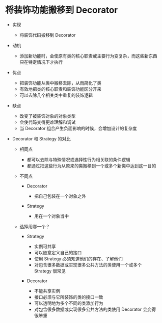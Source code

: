# 将装饰功能搬移到 Decorator

- 实现

  - 将装饰代码搬移到 Decorator 

- 动机

  - 添加新功能时，会使原有类的核心职责或主要行为变复杂，而这些新东西只在特定情况下才执行

- 优点

  - 把装饰功能从类中搬移去除，从而简化了类
  - 有效地把类的核心职责和装饰功能区分开来
  - 可以去除几个相关类中重复的装饰逻辑

- 缺点

  - 改变了被装饰对象的对象类型
  - 会使代码变得更难理解和调试
  - 当 Decorator 组合产生负面影响的时候，会增加设计的复杂度

- Decorator 和 Strategy 的对比

  - 相同点

    - 都可以去除与特殊情况或选择性行为相关联的条件逻辑
    - 都通过把这些行为从原来的类搬移到一个或多个新类中达到这一目的

  - 不同点

    - Decorator

      - 把自己包装在一个对象之外

    - Strategy

      - 用在一个对象当中

  - 选择用哪一个？

    - Strategy

      - 实例可共享
      - 可以随意定义自己的接口
      - 使用 Strategy 必须知道他们的存在、了解他们
      - 对包含很多数据或实现很多公共方法的类使用一个或多个 Strategy 很常见

    - Decorator

      - 不能共享实例
      - 接口必须与它所装饰的类的接口一致
      - 可以透明地为多个不同的类添加行为
      - 对包含很多数据或实现很多公共方法的类使用 Decorator 会变得很笨重